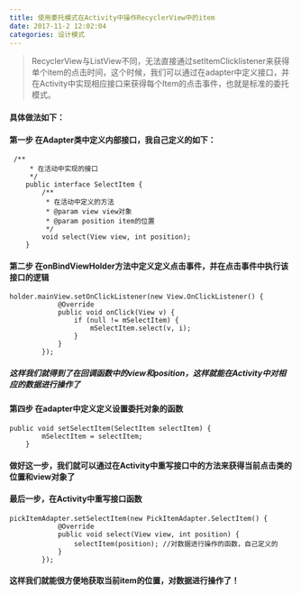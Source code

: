 ```yaml
---
title: 使用委托模式在Activity中操作RecyclerView中的item
date: 2017-11-2 12:02:04
categories: 设计模式
---
```

> RecyclerView与ListView不同，无法直接通过setItemClicklistener来获得单个item的点击时间，这个时候，我们可以通过在adapter中定义接口，并在Activity中实现相应接口来获得每个Item的点击事件，也就是标准的委托模式。
#### 具体做法如下：
#### 第一步 在Adapter类中定义内部接口，我自己定义的如下：
```
 /**
     * 在活动中实现的接口
     */
    public interface SelectItem {
        /**
         * 在活动中定义的方法
         * @param view view对象
         * @param position item的位置
         */
        void select(View view, int position);
    }
```
#### 第二步 在onBindViewHolder方法中定义定义点击事件，并在点击事件中执行该接口的逻辑
```
holder.mainView.setOnClickListener(new View.OnClickListener() {
            @Override
            public void onClick(View v) {
                if (null != mSelectItem) {
                    mSelectItem.select(v, i);
                }
            }
        });
```
##### 这样我们就得到了在回调函数中的view和position，这样就能在Activity中对相应的数据进行操作了
#### 第四步 在adapter中定义定义设置委托对象的函数
```
public void setSelectItem(SelectItem selectItem) {
        mSelectItem = selectItem;
    }
```
#### 做好这一步，我们就可以通过在Activity中重写接口中的方法来获得当前点击类的位置和view对象了
#### 最后一步，在Activity中重写接口函数
```
pickItemAdapter.setSelectItem(new PickItemAdapter.SelectItem() {
            @Override
            public void select(View view, int position) {
                selectItem(position); //对数据进行操作的函数，自己定义的
            }
        });
```
#### 这样我们就能很方便地获取当前item的位置，对数据进行操作了！

